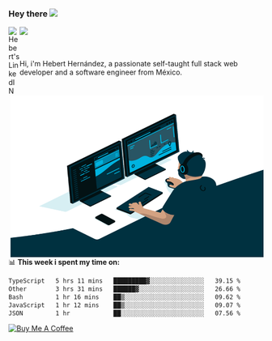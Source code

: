 ### Hey there <img src="https://media.giphy.com/media/hvRJCLFzcasrR4ia7z/giphy.gif" width="25px">
<a href="https://www.linkedin.com/in/evertcode/" target="_blank">
  <img align="left" alt="Hebert's LinkedIN" width="22px" src="https://raw.githubusercontent.com/peterthehan/peterthehan/master/assets/linkedin.svg" />
</a>

![](https://visitor-badge.glitch.me/badge?page_id=evertcode.evertcode)

<br />

Hi, i'm Hebert Hernández, a passionate self-taught full stack web developer and a software engineer from México.

<img align="right" alt="GIF" src="https://github.com/evertcode/evertcode/blob/master/code.gif?raw=true" width="500" height="320" />

📊 **This week i spent my time on:**

<!--START_SECTION:waka-->
```text
TypeScript   5 hrs 11 mins   █████████▓░░░░░░░░░░░░░░░   39.15 % 
Other        3 hrs 31 mins   ██████▓░░░░░░░░░░░░░░░░░░   26.66 % 
Bash         1 hr 16 mins    ██▒░░░░░░░░░░░░░░░░░░░░░░   09.62 % 
JavaScript   1 hr 12 mins    ██▒░░░░░░░░░░░░░░░░░░░░░░   09.07 % 
JSON         1 hr            ██░░░░░░░░░░░░░░░░░░░░░░░   07.56 % 
```
<!--END_SECTION:waka-->

<a href="https://www.buymeacoffee.com/evertcode" target="_blank"><img src="https://cdn.buymeacoffee.com/buttons/v2/default-red.png" alt="Buy Me A Coffee" width="150" ></a>

